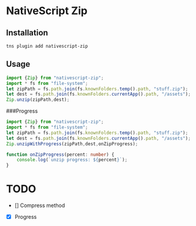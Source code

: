 # NativeScript Zip

## Installation
`tns plugin add nativescript-zip`

## Usage

```ts
import {Zip} from "nativescript-zip";
import * fs from "file-system";
let zipPath = fs.path.join(fs.knownFolders.temp().path, "stuff.zip");
let dest = fs.path.join(fs.knownFolders.currentApp().path, "/assets");
Zip.unzip(zipPath,dest);
```
###Progress
```ts
import {Zip} from "nativescript-zip";
import * fs from "file-system";
let zipPath = fs.path.join(fs.knownFolders.temp().path, "stuff.zip");
let dest = fs.path.join(fs.knownFolders.currentApp().path, "/assets");
Zip.unzipWithProgress(zipPath,dest,onZipProgress);

function onZipProgress(percent: number) {
    console.log(`unzip progress: ${percent}`);
}
```


# TODO
- [] Compress method
- [x] Progress

